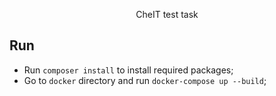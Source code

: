 <p align="center">CheIT test task</p>

## Run

- Run `composer install` to install required packages;
- Go to `docker` directory and run `docker-compose up --build`;
